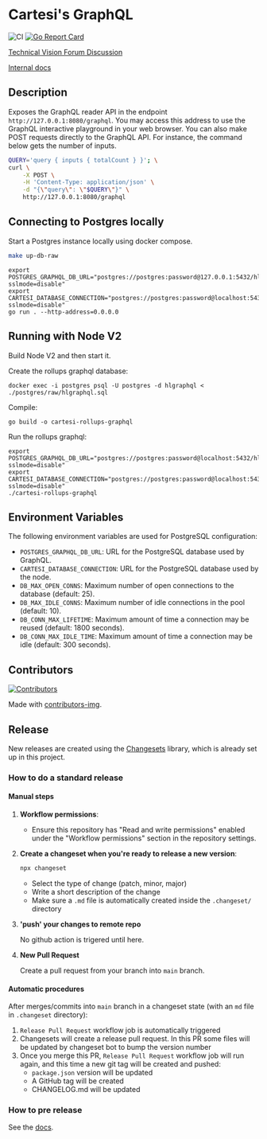 # Cartesi's GraphQL

![CI](https://github.com/cartesi/rollups-graphql/actions/workflows/ci.yaml/badge.svg)
[![Go Report Card](https://goreportcard.com/badge/github.com/cartesi/rollups-graphql)](https://goreportcard.com/report/github.com/cartesi/rollups-graphql)

[Technical Vision Forum Discussion](https://governance.cartesi.io/t/convenience-layer-for-voucher-management-on-cartesi/401)

[Internal docs](./docs/convenience.md)

## Description

Exposes the GraphQL reader API in the endpoint `http://127.0.0.1:8080/graphql`.
You may access this address to use the GraphQL interactive playground in your web browser.
You can also make POST requests directly to the GraphQL API.
For instance, the command below gets the number of inputs.

```sh
QUERY='query { inputs { totalCount } }'; \
curl \
    -X POST \
    -H 'Content-Type: application/json' \
    -d "{\"query\": \"$QUERY\"}" \
    http://127.0.0.1:8080/graphql
```

## Connecting to Postgres locally

Start a Postgres instance locally using docker compose.

```sh
make up-db-raw
```

```shell
export POSTGRES_GRAPHQL_DB_URL="postgres://postgres:password@127.0.0.1:5432/hlgraphql?sslmode=disable"
export CARTESI_DATABASE_CONNECTION="postgres://postgres:password@localhost:5432/rollupsdb?sslmode=disable"
go run . --http-address=0.0.0.0
```

## Running with Node V2

Build Node V2 and then start it.

Create the rollups graphql database:

```shell
docker exec -i postgres psql -U postgres -d hlgraphql < ./postgres/raw/hlgraphql.sql
```

Compile:

```shell
go build -o cartesi-rollups-graphql
```

Run the rollups graphql:

```shell
export POSTGRES_GRAPHQL_DB_URL="postgres://postgres:password@localhost:5432/hlgraphql?sslmode=disable"
export CARTESI_DATABASE_CONNECTION="postgres://postgres:password@localhost:5432/rollupsdb?sslmode=disable"
./cartesi-rollups-graphql
```

## Environment Variables

The following environment variables are used for PostgreSQL configuration:

- `POSTGRES_GRAPHQL_DB_URL`: URL for the PostgreSQL database used by GraphQL.
- `CARTESI_DATABASE_CONNECTION`: URL for the PostgreSQL database used by the node.
- `DB_MAX_OPEN_CONNS`: Maximum number of open connections to the database (default: 25).
- `DB_MAX_IDLE_CONNS`: Maximum number of idle connections in the pool (default: 10).
- `DB_CONN_MAX_LIFETIME`: Maximum amount of time a connection may be reused (default: 1800 seconds).
- `DB_CONN_MAX_IDLE_TIME`: Maximum amount of time a connection may be idle (default: 300 seconds).

## Contributors

[![Contributors](https://contributors-img.firebaseapp.com/image?repo=cartesi/rollups-graphql)](https://github.com/cartesi/rollups-graphql/graphs/contributors)

Made with [contributors-img](https://contributors-img.firebaseapp.com).


## Release

New releases are created using the [Changesets](https://github.com/changesets/changesets/blob/main/packages/cli/README.md) library, which is already set up in this project.

### How to do a standard release

#### Manual steps

1. **Workflow permissions**:
   - Ensure this repository has "Read and write permissions" enabled under the "Workflow permissions" section in the repository settings.

2. **Create a changeset when you're ready to release a new version**:
   ```bash
   npx changeset
   ```
   - Select the type of change (patch, minor, major)
   - Write a short description of the change
   - Make sure a `.md` file is automatically created inside the `.changeset/` directory

3. **'push' your changes to remote repo**

    No github action is trigered until here.

3. **New Pull Request**

    Create a pull request from your branch into `main` branch.



#### Automatic procedures

After merges/commits into `main` branch in a changeset state (with an `md` file in `.changeset` directory):

1. `Release Pull Request` workflow job is automatically triggered
2. Changesets will create a release pull request. In this PR some files will be updated by changeset bot to bump the version number
3. Once you merge this PR, `Release Pull Request` workflow job will run again, and this time a new git tag will be created and pushed:
   - `package.json` version will be updated
   - A GitHub tag will be created
   - CHANGELOG.md will be updated

### How to pre release

See the [docs](https://github.com/changesets/changesets/blob/main/docs/prereleases.md).